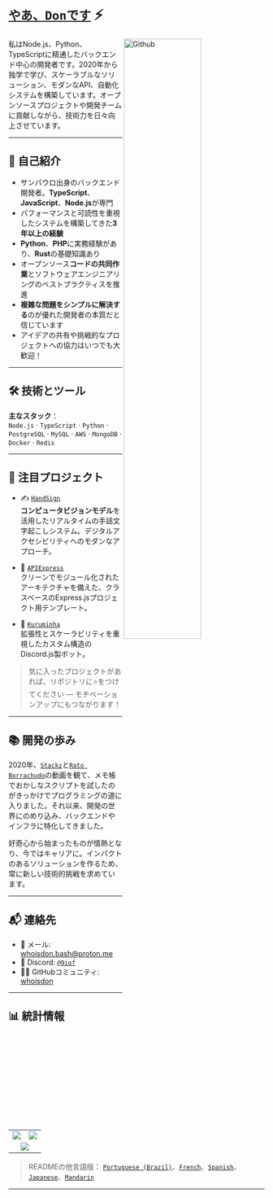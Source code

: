 # [`やあ、Donです`](https://github.com/whoisdon) ⚡  <img src="https://komarev.com/ghpvc/?username=whoisdon&style=flat-square" alt="" align="center" />

<p dir="auto"><a target="_blank" rel="noopener noreferrer nofollow" href="https://raw.githubusercontent.com/onimur/.github/master/.resources/git-header.svg"><img width="55%" align="right" alt="Github" src="https://raw.githubusercontent.com/onimur/.github/master/.resources/git-header.svg" style="max-width: 100%;"></a></p>

私はNode.js、Python、TypeScriptに精通したバックエンド中心の開発者です。2020年から独学で学び、スケーラブルなソリューション、モダンなAPI、自動化システムを構築しています。オープンソースプロジェクトや開発チームに貢献しながら、技術力を日々向上させています。

---

## 🧠 自己紹介

- サンパウロ出身のバックエンド開発者。**TypeScript**、**JavaScript**、**Node.js**が専門
- パフォーマンスと可読性を重視したシステムを構築してきた**3年以上の経験**
- **Python**、**PHP**に実務経験があり、**Rust**の基礎知識あり
- オープンソース**コードの共同作業**とソフトウェアエンジニアリングのベストプラクティスを推進
- **複雑な問題をシンプルに解決する**のが優れた開発者の本質だと信じています
- アイデアの共有や挑戦的なプロジェクトへの協力はいつでも大歓迎！

---

## 🛠️ 技術とツール

**主なスタック**：  
`Node.js` · `TypeScript` · `Python` · `PostgreSQL` · `MySQL` · `AWS` · `MongoDB` · `Docker` · `Redis`

---

## 📌 注目プロジェクト

- ✍️ [`HandSign`](https://github.com/whoisdon/HandSign)  
  **コンピュータビジョンモデル**を活用したリアルタイムの手話文字起こしシステム。デジタルアクセシビリティへのモダンなアプローチ。

- 🧩 [`APIExpress`](https://github.com/whoisdon/APIExpress)  
  クリーンでモジュール化されたアーキテクチャを備えた、クラスベースのExpress.jsプロジェクト用テンプレート。

- 🤖 [`Kuruminha`](https://github.com/whoisdon/CommunityStructure/tree/Kuruminha)  
  拡張性とスケーラビリティを重視したカスタム構造のDiscord.js製ボット。

> 気に入ったプロジェクトがあれば、リポジトリに⭐をつけてください — モチベーションアップにもつながります！

---

## 📚 開発の歩み

2020年、[`Stackz`]と[`Rato Borrachudo`]の動画を観て、メモ帳でおかしなスクリプトを試したのがきっかけでプログラミングの道に入りました。それ以来、開発の世界にのめり込み、バックエンドやインフラに特化してきました。

好奇心から始まったものが情熱となり、今ではキャリアに。インパクトのあるソリューションを作るため、常に新しい技術的挑戦を求めています。

---

## 📬 連絡先

- 📧 メール: [whoisdon.bash@proton.me](mailto:whoisdon.bash@proton.me)
- 💬 Discord: [`@9iof`](https://discord.com/users/828677274659586068)
- 🧑‍💻 GitHubコミュニティ: [whoisdon](https://github.com/whoisdon)

---

## 📊 統計情報

<table>
  <tr>
    <td align="center" style="padding=0;width=50%;">
      <img align="center" style="padding=0;" src="https://github-readme-stats.vercel.app/api?username=whoisdon&show_icons=true&title_color=4F8CC9&text_color=9f9f9f&bg_color=151515&hide_border=true&icon_color=4F8CC9&hide_title=true&count_private=true%22" />
    </td>
    <td align="center" style="padding=0;width=50%;">
      <img align="center" style="padding=0;" src="https://github-readme-stats.vercel.app/api/top-langs/?username=whoisdon&layout=compact&title_color=4F8CC9&text_color=9f9f9f&bg_color=151515&hide_border=true&icon_color=4F8CC9&hide=visual%20basic&count_private=true" />
    </td>
  </tr>
  <tr>
    <td align="center" colspan="2" style="padding=0;width=100%;">
      <img align="center" style="padding=0;" src="https://github-readme-activity-graph.vercel.app/graph?username=whoisdon&theme=tokyo-night&custom_title=Whoisdon's%20Contribution%20Graph" />
    </td>
  </tr>
</table>

> READMEの他言語版： [`Portuguese (Brazil)`]、[`French`]、[`Spanish`]、[`Japanese`]、[`Mandarin`]

---

<!---------------- リンク ----------------->
[`Stackz`]:             https://www.youtube.com/@STACKZOFICIAL  
[`Rato Borrachudo`]:    https://www.youtube.com/@RatoBorrachudo  

<!--------------- 言語別バージョン ----------------->
[`Portuguese (Brazil)`]:     https://github.com/whoisdon/whoisdon/tree/main/multilingual-readme/pt-BR/README.md  
[`French`]:                  https://github.com/whoisdon/whoisdon/tree/main/multilingual-readme/fr/README.md  
[`Spanish`]:                 https://github.com/whoisdon/whoisdon/tree/main/multilingual-readme/es/README.md  
[`Japanese`]:                https://github.com/whoisdon/whoisdon/tree/main/multilingual-readme/ja-JA/README.md  
[`Mandarin`]:                https://github.com/whoisdon/whoisdon/tree/main/multilingual-readme/zh/README.md  
